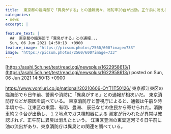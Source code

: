 ```yaml
---
title:  東京都の臨海部で「異臭がする」との通報続々、消防車20台が出動。正午前に消える  
categories:
- news
excerpt: |
  
feature_text: |
  ##  東京都の臨海部で「異臭がする」との通報...
  Sun, 06 Jun 2021 14:50:13  +0900
feature_image: "https://picsum.photos/2560/600?image=733"
image: "https://picsum.photos/2560/600?image=733"
---
```


[https://asahi.5ch.net/test/read.cgi/newsplus/1622958613/](https://asahi.5ch.net/test/read.cgi/newsplus/1622958613/)
posted on Sun, 06 Jun 2021 14:50:13  +0900

<!--more-->

https://www.yomiuri.co.jp/national/20210606-OYT1T50126/ 東京都江東区の臨海部で６日午前、警察や消防に「異臭がする」との通報が相次いだ。 東京消防庁などが原因を調べている。 東京消防庁と警視庁によると、通報は午前９時半頃から、江東区の東雲、有明、豊洲、 辰巳などの住民から寄せられた。消防車約２０台が出動し、１２地点でガス検知器による 測定が行われたが異常は確認されず、正午前に異臭は消えたという。 江東区豊洲の東雲運河で６日午前に油の流出があり、東京消防庁は異臭との関連を調べている。
